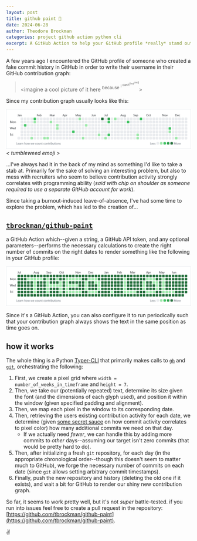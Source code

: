 ```yaml
---
layout: post
title: github paint 🎨
date: 2024-06-28
author: Theodore Brockman
categories: project github action python cli
excerpt: A GitHub Action to help your GitHub profile *really* stand out.
---
```


A few years ago I encountered the GitHub profile of someone who created a fake commit history in GitHub in order to write their username in their GitHub contribution graph:

> &lt;imagine a cool picture of it here <sup>because <sup>i <sup>can't<sup>find<sup>one🥺</sup></sup></sup></sup></sup>&gt;

Since my contribution graph usually looks like this:

![a picture of a pretty empty contribution graph](/assets/img/github-paint/theos-usual-contribution-graph.png)
_&lt; tumbleweed emoji &gt;_

\.\.\.I've always had it in the back of my mind as something I'd like to take a stab at. Primarily for the sake of solving an interesting problem, but also to mess with recruiters who seem to believe contribution activity strongly correlates with programming ability (*said with chip on shoulder as someone required to use a separate GitHub account for work*).

Since taking a burnout-induced leave-of-absence, I've had some time to explore the problem, which has led to the creation of\.\.\.

## [`tbrockman/github-paint`](https://github.com/tbrockman/github-paint)

a GitHub Action which\-\-given a string, a GitHub API token, and any optional parameters\-\-performs the necessary calculations to create the right number of commits on the right dates to render something like the following in your GitHub profile:

![the text "theo.lol" written in tbrockman's contribution graph](/assets/img/github-paint/example.png)

Since it's a GitHub Action, you can also configure it to run periodically such that your contribution graph always shows the text in the same position as time goes on.

## how it works

The whole thing is a Python [Typer-CLI](https://typer.tiangolo.com/) that primarily makes calls to [`gh`](https://cli.github.com/) and [`git`](https://git-scm.com/), orchestrating the following:

1. First, we create a pixel grid where `width = number_of_weeks_in_timeframe` and `height = 7`.
1. Then, we take our (potentially repeated) text, determine its size given the font (and the dimensions of each glyph used), and position it within the window (given specified padding and alignment).
1. Then, we map each pixel in the window to its corresponding date. 
1. Then, retrieving the users existing contribution activity for each date, we determine (given [some secret sauce](https://stackoverflow.com/a/78686095/23271846) on how commit activity correlates to pixel color) how many additional commits we need on that day. 
    * If we actually need *fewer*, we can handle this by adding more commits to *other* days\-\-assuming our target isn't zero commits (that would be pretty hard to do).
1. Then, after initializing a fresh `git` repository, for each day (in the appropriate chronological order\-\-though this doesn't seem to matter much to GitHub), we forge the necessary number of commits on each date (since `git` allows setting arbitrary commit timestamps).
1. Finally, push the new repository and history (deleting the old one if it exists), and wait a bit for GitHub to render our shiny new contribution graph.

So far, it seems to work pretty well, but it's not *super* battle-tested. if you run into issues feel free to create a pull request in the repository: [https://github.com/tbrockman/github-paint](https://github.com/tbrockman/github-paint).

✌️